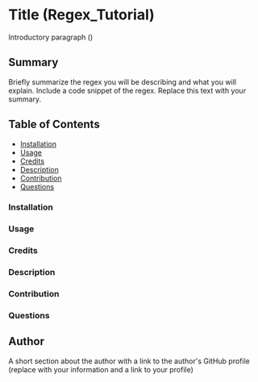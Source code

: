 # Title (Regex_Tutorial)

Introductory paragraph ()

## Summary

Briefly summarize the regex you will be describing and what you will explain. Include a code snippet of the regex. Replace this text with your summary.

## Table of Contents

- [Installation](#installation)
- [Usage](#usage)
- [Credits](#credits)
- [Description](#bracket-description)
- [Contribution](#contritbution)
- [Questions](#questions)



### Installation

### Usage

### Credits

### Description

### Contribution

### Questions

## Author

A short section about the author with a link to the author's GitHub profile (replace with your information and a link to your profile)

